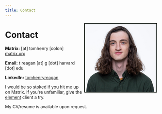 ```yaml
---
title: Contact
---
```


<img src="images/seas23-03.jpg" height="225" alt="Me in fall 2023" style="float: right; margin: 3px 3px 3px 3px; border: 2px solid #000800;"> 

# Contact
**Matrix:** [at] tomhenry [colon] [matrix.org](https://matrix.org/)

**Email:** t reagan [at] g [dot] harvard [dot] edu 

**LinkedIn:** [tomhenryreagan](https://www.linkedin.com/in/tomhenryreagan/)

I would be so stoked if you hit me up on Matrix. If you're unfamiliar, give the [element](https://element.io/) client a try. 

My CV/resume is available upon request. 
